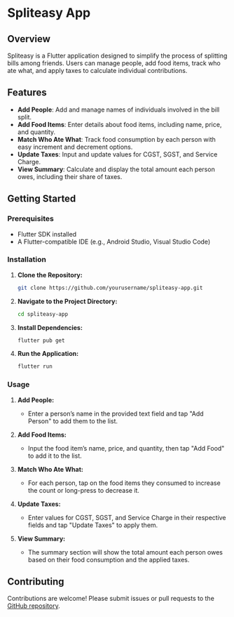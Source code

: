 # Spliteasy App

## Overview

Spliteasy is a Flutter application designed to simplify the process of splitting bills among friends. Users can manage people, add food items, track who ate what, and apply taxes to calculate individual contributions.

## Features

- **Add People**: Add and manage names of individuals involved in the bill split.
- **Add Food Items**: Enter details about food items, including name, price, and quantity.
- **Match Who Ate What**: Track food consumption by each person with easy increment and decrement options.
- **Update Taxes**: Input and update values for CGST, SGST, and Service Charge.
- **View Summary**: Calculate and display the total amount each person owes, including their share of taxes.

## Getting Started

### Prerequisites

- Flutter SDK installed
- A Flutter-compatible IDE (e.g., Android Studio, Visual Studio Code)

### Installation

1. **Clone the Repository:**

   ```sh
   git clone https://github.com/yourusername/spliteasy-app.git
   ```

2. **Navigate to the Project Directory:**

   ```sh
   cd spliteasy-app
   ```

3. **Install Dependencies:**

   ```sh
   flutter pub get
   ```

4. **Run the Application:**

   ```sh
   flutter run
   ```

### Usage

1. **Add People:**
   - Enter a person’s name in the provided text field and tap "Add Person" to add them to the list.

2. **Add Food Items:**
   - Input the food item’s name, price, and quantity, then tap "Add Food" to add it to the list.

3. **Match Who Ate What:**
   - For each person, tap on the food items they consumed to increase the count or long-press to decrease it.

4. **Update Taxes:**
   - Enter values for CGST, SGST, and Service Charge in their respective fields and tap "Update Taxes" to apply them.

5. **View Summary:**
   - The summary section will show the total amount each person owes based on their food consumption and the applied taxes.

## Contributing

Contributions are welcome! Please submit issues or pull requests to the [GitHub repository](https://github.com/John-Joseph-R/SplitEasy).
